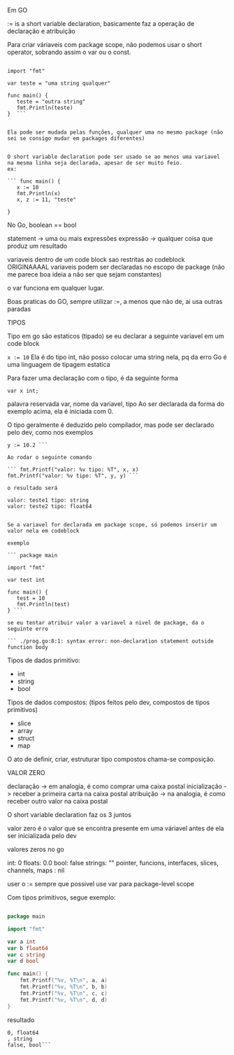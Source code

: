Em GO

:= is a short variable declaration, basicamente faz a operação de declaração e atribuição


Para criar váriaveis com package scope, não podemos usar o short operator, sobrando assim o var ou o const.

 ``` package main

import "fmt"

var teste = "uma string qualquer"

func main() {
    teste = "outra string"
    fmt.Println(teste)    
}  ``` 


Ela pode ser mudada pelas funções, qualquer uma no mesmo package (não sei se consigo mudar em packages diferentes)


O short variable declaration pode ser usado se ao menos uma variavel na mesma linha seja declarada, apesar de ser muito feio.
ex:

 ``` func main() {
    x := 10
    fmt.Println(x)
    x, z := 11, "teste"

}
 ``` 

No Go, boolean == bool

statement -> uma ou mais expressões
expressão -> qualquer coisa que produz um resultado


variaveis dentro de um code block sao restritas ao codeblock ORIGINAAAAL
variaveis podem ser declaradas no escopo de package (não me parece boa ideia a não ser que sejam constantes)

o var funciona em qualquer lugar.


Boas praticas do GO, sempre utilizar :=, a menos que não de, ai usa outras paradas



TIPOS

Tipo em go são estaticos (tipado)
se eu declarar a seguinte variavel em um code block

 ``` x := 10 ``` 
Ela é do tipo int, não posso colocar uma string nela, pq da erro
Go é uma linguagem de tipagem estatica

Para fazer uma declaração com o tipo, é da seguinte forma

 ``` var x int; ``` 

palavra reservada var, nome da variavel, tipo
Ao ser declarada da forma do exemplo acima, ela é iniciada com 0.

O tipo geralmente é deduzido pelo compilador, mas pode ser declarado pelo dev, como nos exemplos

 ``` var x string = "teste1";
y := 10.2 ``` 

Ao rodar o seguinte comando

 ``` fmt.Printf("valor: %v tipo: %T", x, x)
fmt.Printf("valor: %v tipo: %T", y, y) ``` 

o resultado será

valor: teste1 tipo: string
valor: teste2 tipo: float64


Se a variavel for declarada em package scope, só podemos inserir um valor nela em codeblock

exemplo

 ``` package main

import "fmt"

var test int

func main() {
	test = 10
	fmt.Println(test)
} ``` 

se eu tentar atribuir valor a variavel a nivel de package, da o seguinte erro 

 ``` ./prog.go:8:1: syntax error: non-declaration statement outside function body
 ``` 

Tipos de dados primitivo:
- int
- string
- bool

Tipos de dados compostos: (tipos feitos pelo dev, compostos de tipos primitivos)
- slice
- array
- struct
- map


O ato de definir, criar, estruturar tipo compostos chama-se composição.


VALOR ZERO

declaração -> em analogia, é como comprar uma caixa postal
inicialização -> receber a primeira carta na caixa postal
atribuição -> na analogia, é como receber outro valor na caixa postal

O short variable declaration faz os 3 juntos

valor zero é o valor que se encontra presente em uma váriavel antes de ela ser inicializada pelo dev

valores zeros no go

int: 0
floats: 0.0
bool: false
strings: ""
pointer, funcions, interfaces, slices, channels, maps : nil

user o := sempre que possivel
use var para package-level scope

Com tipos primitivos, segue exemplo:


```go

package main

import "fmt"

var a int
var b float64
var c string
var d bool

func main() {
	fmt.Printf("%v, %T\n", a, a)
	fmt.Printf("%v, %T\n", b, b)
	fmt.Printf("%v, %T\n", c, c)
    fmt.Printf("%v, %T\n", d, d)
}

```

resultado

```0, int
0, float64
, string 
false, bool```

